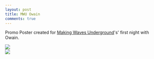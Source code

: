 ```yaml
---
layout: post
title: MWU Owain
comments: true
---
```


Promo Poster created for <a href='http://makingwavesunderground.com'>Making Waves Underground</a>'s' first night with Owain. 

<div class="image-responsive">
    <img src="{{ site.baseurl }}public/img/MWU-Owain.jpg" />
</div>

<div class="image-responsive">
    <img src="{{ site.baseurl }}public/img/mwu-owain-poster.jpg" />
</div>